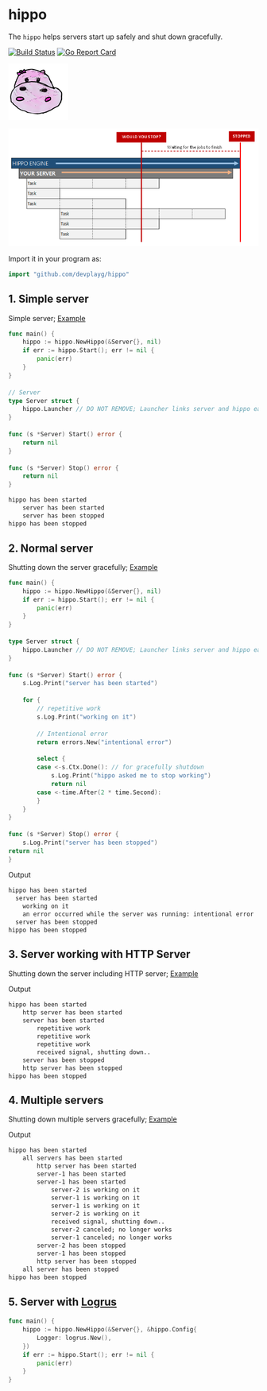 # hippo

The `hippo` helps servers start up safely and shut down gracefully.

[![Build Status](https://travis-ci.org/devplayg/hippo.svg?branch=master)](https://travis-ci.org/devplayg/hippo)
[![Go Report Card](https://goreportcard.com/badge/github.com/devplayg/hippo)](https://goreportcard.com/report/github.com/devplayg/hippo)

![Hippo](hippo.png)

![Image of Yaktocat](would-you-stop.png)

Import it in your program as:

```go
import "github.com/devplayg/hippo"
```


## 1. Simple server 

Simple server;
[Example](https://github.com/devplayg/hippo/blob/master/examples/simple/main.go)

```go
func main() {
    hippo := hippo.NewHippo(&Server{}, nil)
    if err := hippo.Start(); err != nil {
        panic(err)
    }
}

// Server
type Server struct {
    hippo.Launcher // DO NOT REMOVE; Launcher links server and hippo each other.
}

func (s *Server) Start() error {
    return nil
}

func (s *Server) Stop() error {
    return nil
}
```

```
hippo has been started
    server has been started
    server has been stopped
hippo has been stopped
```


## 2. Normal server

Shutting down the server gracefully;
[Example](https://github.com/devplayg/hippo/blob/master/examples/normal/main.go) 

```go
func main() {
    hippo := hippo.NewHippo(&Server{}, nil)
    if err := hippo.Start(); err != nil {
        panic(err)
    }
}

type Server struct {
    hippo.Launcher // DO NOT REMOVE; Launcher links server and hippo each other.
}

func (s *Server) Start() error {
    s.Log.Print("server has been started")

    for {
        // repetitive work
        s.Log.Print("working on it")
        
        // Intentional error
        return errors.New("intentional error")
        
        select {
        case <-s.Ctx.Done(): // for gracefully shutdown
            s.Log.Print("hippo asked me to stop working")
            return nil
        case <-time.After(2 * time.Second):
        }
    }
}

func (s *Server) Stop() error {
    s.Log.Print("server has been stopped")
return nil
}

```

Output 

```
hippo has been started
  server has been started
    working on it
    an error occurred while the server was running: intentional error
  server has been stopped
hippo has been stopped
```
    
    
## 3. Server working with HTTP Server

Shutting down the server including HTTP server; 
[Example](https://github.com/devplayg/hippo/blob/master/examples/http/main.go)

Output 

```
hippo has been started
    http server has been started
    server has been started
        repetitive work
        repetitive work
        repetitive work
        received signal, shutting down..
    server has been stopped
    http server has been stopped
hippo has been stopped
```
    
    
## 4. Multiple servers

Shutting down multiple servers gracefully;
[Example](https://github.com/devplayg/hippo/blob/master/examples/multiple/main.go)

Output

```
hippo has been started
    all servers has been started
        http server has been started
        server-1 has been started
        server-1 has been started
            server-2 is working on it
            server-1 is working on it
            server-1 is working on it
            server-2 is working on it
            received signal, shutting down..
            server-2 canceled; no longer works
            server-1 canceled; no longer works
        server-2 has been stopped
        server-1 has been stopped
        http server has been stopped
    all server has been stopped
hippo has been stopped
```


## 5. Server with [Logrus](https://github.com/sirupsen/logrus)


```go
func main() {
    hippo := hippo.NewHippo(&Server{}, &hippo.Config{
        Logger: logrus.New(),
    })
    if err := hippo.Start(); err != nil {
        panic(err)
    }
}
```